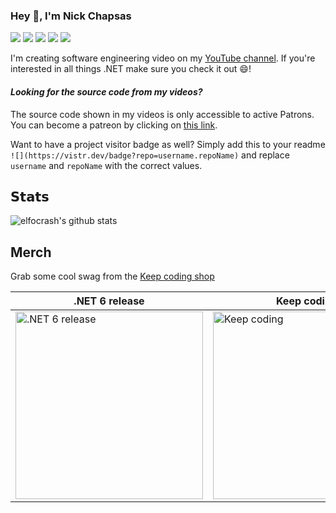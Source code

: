### Hey 👋, I'm Nick Chapsas

[![](https://vistr.dev/badge?repo=elfocrash.elfocrash&corners=square)](https://github.com/Elfocrash/vistr.dev)
[![](https://vistr.dev/patreon?campaign_id=5874364)](https://www.patreon.com/nickchapsas)
[![](https://img.shields.io/badge/-@nickchapsas-%231DA1F2?style=flat-square&logo=twitter&logoColor=ffffff)](https://twitter.com/nickchapsas)
[![](https://img.shields.io/badge/-@elfocrash-%23181717?style=flat-square&logo=github)](https://github.com/elfocrash)
[![](https://img.shields.io/badge/-Nick%20Chapsas-blue?style=flat-square&logo=Linkedin&logoColor=white&link=https://www.linkedin.com/in/nick-chapsas/)](https://www.linkedin.com/in/nick-chapsas/)

I'm creating software engineering video on my [YouTube channel](https://www.youtube.com/c/Elfocrash). If you're interested in all things .NET make sure you check it out 😄!

#### *Looking for the source code from my videos?*
The source code shown in my videos is only accessible to active Patrons. You can become a patreon by clicking on [this link](https://www.patreon.com/nickchapsas).


Want to have a project visitor badge as well? Simply add this to your readme `![](https://vistr.dev/badge?repo=username.repoName)` and replace `username` and `repoName` with the correct values.

## 𝗦𝘁𝗮𝘁𝘀

![elfocrash's github stats](https://github-readme-stats.vercel.app/api?username=elfocrash&show_icons=true&theme=dracula)

## Merch

Grab some cool swag from the [Keep coding shop](https://keepcoding.shop)

| .NET 6 release | Keep coding | I ♥ .NET |
| -------------- | ----------- | -------- |
| [<img src="https://vangogh.teespring.com/v3/image/_wnoBIbwSv49zWiPhaZl8ml4tdg/800/800.jpg" alt=".NET 6 release" width="300"/>](https://keepcoding.shop/listing/pixels-dot-net-6-release?product=793&variation=103543&size=4470) | [<img src="https://vangogh.teespring.com/v3/image/XTvhq5wyECCl1N_-RYRTC6aSvgM/800/800.jpg" alt="Keep coding" width="300"/>](https://keepcoding.shop/listing/keep-coding-s-2021?product=793) | [<img src="https://vangogh.teespring.com/v3/image/9ZPwuV-_vbOTrOInzslgV1Sh_Sc/800/800.jpg" alt=".NET 6 release" width="300"/>](https://keepcoding.shop/listing/pixels-light-i-love-dotnet?product=387) |


